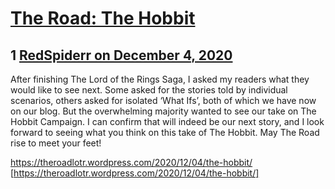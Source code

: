 # [The Road: The Hobbit](https://community.fantasyflightgames.com/topic/313093-the-road-the-hobbit/)

## 1 [RedSpiderr on December 4, 2020](https://community.fantasyflightgames.com/topic/313093-the-road-the-hobbit/?do=findComment&comment=4024830)

After finishing The Lord of the Rings Saga, I asked my readers what they would like to see next. Some asked for the stories told by individual scenarios, others asked for isolated ‘What Ifs’, both of which we have now on our blog. But the overwhelming majority wanted to see our take on The Hobbit Campaign. I can confirm that will indeed be our next story, and I look forward to seeing what you think on this take of The Hobbit. May The Road rise to meet your feet!

https://theroadlotr.wordpress.com/2020/12/04/the-hobbit/ [https://theroadlotr.wordpress.com/2020/12/04/the-hobbit/]

